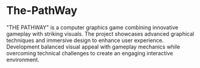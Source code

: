 # The-PathWay
"THE PATHWAY" is a computer graphics game combining innovative gameplay with striking visuals. The project showcases advanced graphical techniques and immersive design to enhance user experience. Development balanced visual appeal with gameplay mechanics while overcoming technical challenges to create an engaging interactive environment.
